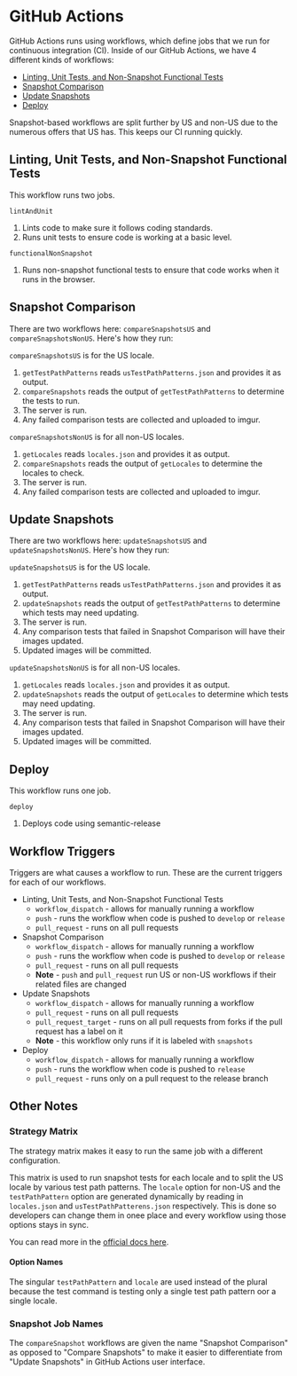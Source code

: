 # GitHub Actions

GitHub Actions runs using workflows, which define jobs that we run for continuous integration (CI). Inside of our GitHub Actions, we have 4 different kinds of workflows:

-   [Linting, Unit Tests, and Non-Snapshot Functional Tests](#linting-unit-tests-and-non-snapshot-functional-tests)
-   [Snapshot Comparison](#snapshot-comparison)
-   [Update Snapshots](#update-snapshots)
-   [Deploy](#deploy)

Snapshot-based workflows are split further by US and non-US due to the numerous offers that US has. This keeps our CI running quickly.

## Linting, Unit Tests, and Non-Snapshot Functional Tests

This workflow runs two jobs.

`lintAndUnit`

1. Lints code to make sure it follows coding standards.
2. Runs unit tests to ensure code is working at a basic level.

`functionalNonSnapshot`

1. Runs non-snapshot functional tests to ensure that code works when it runs in the browser.

## Snapshot Comparison

There are two workflows here: `compareSnapshotsUS` and `compareSnapshotsNonUS`. Here's how they run:

`compareSnapshotsUS` is for the US locale.

1. `getTestPathPatterns` reads `usTestPathPatterns.json` and provides it as output.
2. `compareSnapshots` reads the output of `getTestPathPatterns` to determine the tests to run.
3. The server is run.
4. Any failed comparison tests are collected and uploaded to imgur.

`compareSnapshotsNonUS` is for all non-US locales.

1. `getLocales` reads `locales.json` and provides it as output.
2. `compareSnapshots` reads the output of `getLocales` to determine the locales to check.
3. The server is run.
4. Any failed comparison tests are collected and uploaded to imgur.

## Update Snapshots

There are two workflows here: `updateSnapshotsUS` and `updateSnapshotsNonUS`. Here's how they run:

`updateSnapshotsUS` is for the US locale.

1. `getTestPathPatterns` reads `usTestPathPatterns.json` and provides it as output.
2. `updateSnapshots` reads the output of `getTestPathPatterns` to determine which tests may need updating.
3. The server is run.
4. Any comparison tests that failed in Snapshot Comparison will have their images updated.
5. Updated images will be committed.

`updateSnapshotsNonUS` is for all non-US locales.

1. `getLocales` reads `locales.json` and provides it as output.
2. `updateSnapshots` reads the output of `getLocales` to determine which tests may need updating.
3. The server is run.
4. Any comparison tests that failed in Snapshot Comparison will have their images updated.
5. Updated images will be committed.

## Deploy

This workflow runs one job.

`deploy`

1. Deploys code using semantic-release

## Workflow Triggers

Triggers are what causes a workflow to run. These are the current triggers for each of our workflows.

-   Linting, Unit Tests, and Non-Snapshot Functional Tests
    -   `workflow_dispatch` - allows for manually running a workflow
    -   `push` - runs the workflow when code is pushed to `develop` or `release`
    -   `pull_request` - runs on all pull requests
-   Snapshot Comparison
    -   `workflow_dispatch` - allows for manually running a workflow
    -   `push` - runs the workflow when code is pushed to `develop` or `release`
    -   `pull_request` - runs on all pull requests
    -   **Note** - `push` and `pull_request` run US or non-US workflows if their related files are changed
-   Update Snapshots
    -   `workflow_dispatch` - allows for manually running a workflow
    -   `pull_request` - runs on all pull requests
    -   `pull_request_target` - runs on all pull requests from forks if the pull request has a label on it
    -   **Note** - this workflow only runs if it is labeled with `snapshots`
-   Deploy
    -   `workflow_dispatch` - allows for manually running a workflow
    -   `push` - runs the workflow when code is pushed to `release`
    -   `pull_request` - runs only on a pull request to the release branch

## Other Notes

### Strategy Matrix

The strategy matrix makes it easy to run the same job with a different configuration.

This matrix is used to run snapshot tests for each locale and to split the US locale by various test path patterns. The `locale` option for non-US and the `testPathPattern` option are generated dynamically by reading in `locales.json` and `usTestPathPatterens.json` respectively. This is done so developers can change them in onee place and every workflow using those options stays in sync.

You can read more in the [official docs here](https://docs.github.com/en/actions/learn-github-actions/workflow-syntax-for-github-actions#jobsjob_idstrategymatrix).

#### Option Names

The singular `testPathPattern` and `locale` are used instead of the plural because the test command is testing only a single test path pattern oor a single locale.

### Snapshot Job Names

The `compareSnapshot` workflows are given the name "Snapshot Comparison" as opposed to "Compare Snapshots" to make it easier to differentiate from "Update Snapshots" in GitHub Actions user interface.
